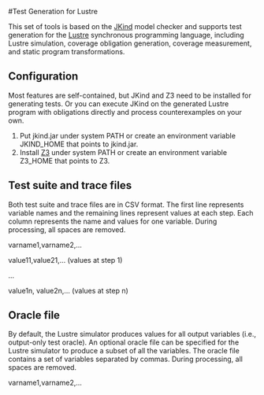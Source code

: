 #Test Generation for Lustre

This set of tools is based on the [JKind](https://github.com/agacek/jkind) model checker and supports test generation for the [Lustre](https://en.wikipedia.org/wiki/Lustre_(programming_language)) synchronous programming language, including Lustre simulation, coverage obligation generation, coverage measurement, and static program transformations.

Configuration
-------------

Most features are self-contained, but JKind and Z3 need to be installed for generating tests. Or you can execute JKind on the generated Lustre program with obligations directly and process counterexamples on your own.

1. Put jkind.jar under system PATH or create an environment variable JKIND_HOME that points to jkind.jar.
2. Install [Z3](https://github.com/Z3Prover/z3) under system PATH or create an environment variable Z3_HOME that points to Z3.

Test suite and trace files
--------------------------

Both test suite and trace files are in CSV format. The first line represents variable names and the remaining lines represent values at each step. Each column represents the name and values for one variable. During processing, all spaces are removed.

varname1,varname2,...

value11,value21,... (values at step 1)

...

value1n, value2n,... (values at step n)

Oracle file
-----------

By default, the Lustre simulator produces values for all output variables (i.e., output-only test oracle). An optional oracle file can be specified for the Lustre simulator to produce a subset of all the variables. The oracle file contains a set of variables separated by commas. During processing, all spaces are removed.

varname1,varname2,...

